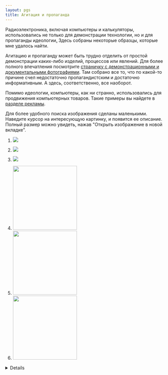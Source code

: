 ```yaml
---
layout: pgs
title: Агитация и пропаганда
---
```


Радиоэлектроника, включая компьютеры и калькуляторы, использовались не только для демонстрации технологии, но и для пропаганды идеологии[.](. "Но у нее бывают и минусы...") Здесь собраны некоторые образцы, которые мне удалось найти.

Агитацию и пропаганду может быть трудно отделить от простой демонстрации каких-либо изделий, процессов или явлений. Для более полного впечатления посмотрите [страничку с демонстрационными и документальными фотографиями](../documentary). Там собрано все то, что по какой-то причине счел недостаточно пропагандистским и достаточно информативным. А здесь, соответственно, все наоборот.

Помимо идеологии, компьютеры, как ни странно, использовались для продвижения компьютерных товаров. Такие примеры вы найдете в [разделе рекламы](../advetisement).

Для более удобного поиска изображения сделаны маленькими. Наведите курсор на интересующую картинку, и появится ее описание. Полный размер можно увидеть, нажав "Открыть изображение в новой вкладке".

1) [<img src="https://archive.radio.ru/web/img/1985/p.1985-09.018.jpg">](https://archive.radio.ru/web/img/1985/b.1985-09.018.jpg)
2) [<img src="https://archive.radio.ru/web/img/1985/p.1985-09.018.jpg">](https://archive.radio.ru/web/img/1985/b.1985-09.018.jpg)
3) [<img src="https://archive.radio.ru/web/img/1985/p.1985-09.018.jpg">](https://archive.radio.ru/web/img/1985/b.1985-09.018.jpg)

1) <img src="https://archive.radio.ru/web/img/1986/b.1986-01.000.jpg" width="200" title="">
2) <img src="https://archive.radio.ru/web/img/1984/f.1984-08.001.jpg" width="200" title="">
3) <img src="https://archive.radio.ru/web/img/1985/b.1985-09.018.jpg" width="200" title="">
<details>
  1. Журнал 'Радио', № 1 (январь) за 1986 г. На этом съезде эпоха развитого социализма будет названа 'эпохой застоя', и впервые обратит на себя внимание широкой общественности тогда еще первый секретарь Московского горкома партии Б.Н.Ельцин.
      <br>
  2. Журнал 'Радио', № 8 (август) за 1984 г. На 2-й странице обложки представлен коллаж из обложек журналов прошлых лет, начиная с 1975 по 1984 (кроме 1982). На обложке за 1977 г. изображены три устройства: калькуляторы Б3-18А, Б3-18М и неизвестный мне калькулятор вверху. В 'агитпроп' эта страница помещена только из-за Ленина и съезда КПСС. Саму обложку с калькуляторами можно увидеть в разделе 'Реклама'
     <br>
  3. Журнал 'Радио', № 9 (сентябрь) за 1985 г. Микрофиша - это что-то вроде набора микрофотографий, расположенных в несколько рядов. Не то чтобы относится к вычислительной технике, но всяко относится к информатике и хранению данных. Пусть будет и в музее, и в этом разделе, раз уж на наших микрофишах напечатали Полное собрание сочинений В.И.Ленина.
</details>


